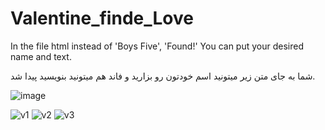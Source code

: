 # Valentine_finde_Love

In the file html instead of 'Boys Five', 'Found!' You can put your desired name and text.

شما به جای متن زیر میتونید اسم خودتون رو بزارید و فاند هم میتونید بنویسید پیدا شد.


![image](https://user-images.githubusercontent.com/101173470/215466201-509af426-8e69-4af6-9285-d2e58e08428f.png)

![v1](https://user-images.githubusercontent.com/101173470/215466595-d7d3fc8c-f227-4f2e-95e3-6c97f4347b9e.png)
![v2](https://user-images.githubusercontent.com/101173470/215466691-1457e65e-8396-4ae3-9b00-e1848ea9f473.png)
![v3](https://user-images.githubusercontent.com/101173470/215466759-7160bc4c-aa1d-48ad-ba12-7692e951f6ab.png)
